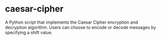 # caesar-cipher
A Python script that implements the Caesar Cipher encryption and decryption algorithm. Users can choose to encode or decode messages by specifying a shift value. 
